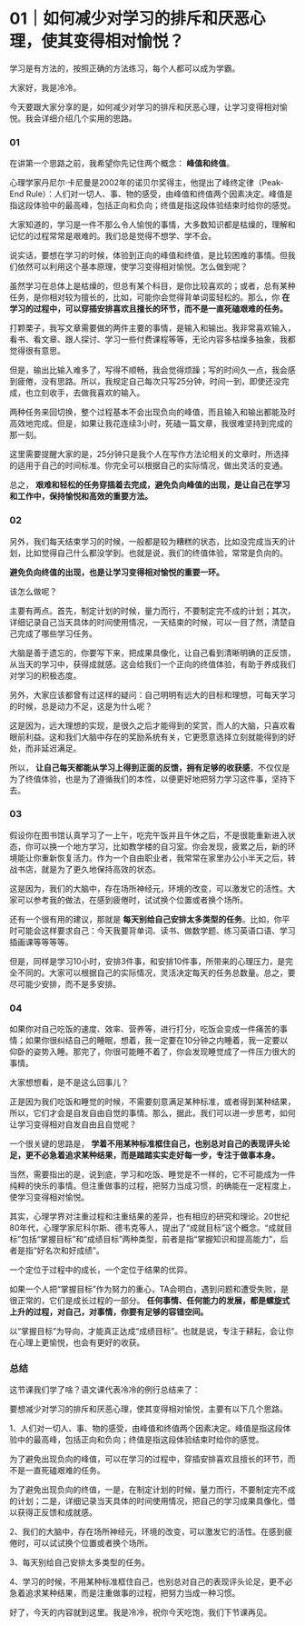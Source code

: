 # 01｜如何减少对学习的排斥和厌恶心理，使其变得相对愉悦？
学习是有方法的，按照正确的方法练习，每个人都可以成为学霸。

大家好，我是冷冷。

今天要跟大家分享的是，如何减少对学习的排斥和厌恶心理，让学习变得相对愉悦。我会详细介绍几个实用的思路。

### 01

在讲第一个思路之前，我希望你先记住两个概念： **峰值和终值**。

心理学家丹尼尔·卡尼曼是2002年的诺贝尔奖得主，他提出了峰终定律（Peak-End Rule）：人们对一切人、事、物的感受，由峰值和终值两个因素决定。峰值是指这段体验中的最高峰，包括正向和负向；终值是指这段体验结束时给你的感觉。

大家知道的，学习是一件不那么令人愉悦的事情，大多数知识都是枯燥的，理解和记忆的过程常常是艰难的。我们总是觉得不想学、学不会。

说实话，要想在学习的时候，体验到正向的峰值和终值，是比较困难的事情。但我们依然可以利用这个基本原理，使学习变得相对愉悦。怎么做到呢？

虽然学习在总体上是枯燥的，但总有某个科目，是你比较喜欢的；或者，总有某种任务，是你相对较为擅长的，比如，可能你会觉得背单词蛮轻松的。那么，你 **在学习的过程中，可以穿插安排喜欢且擅长的环节，而不是一直死磕艰难的任务。**

打颗栗子，我写文章需要做的两件主要的事情，是输入和输出。我非常喜欢输入，看书、看文章、跟人探讨、学习一些付费课程等等，无论内容多枯燥多抽象，我都觉得很有意思。

但是，输出比输入难多了，写得不顺畅，我会觉得烦躁；写的时间久一点，我会感到疲倦，没有思路。所以，我规定自己每次只写25分钟，时间一到，即使还没完成，也立刻收手，去做我喜欢的输入。

两种任务来回切换，整个过程基本不会出现负向的峰值，而且输入和输出都能及时高效地完成。但是，如果让我花连续3小时，死磕一篇文章，我很难坚持到完成的那一刻。

这里需要提醒大家的是，25分钟只是我个人在写作方法论相关的文章时，所选择的适用于自己的时间标准。你完全可以根据自己的实际情况，做出灵活的变通。

总之， **艰难和轻松的任务穿插着去完成，避免负向峰值的出现，是让自己在学习和工作中，保持愉悦和高效的重要方法。**

### 02

另外，我们每天结束学习的时候，一般都是较为糟糕的状态，比如没完成当天的计划，比如觉得自己什么都没学到。也就是说，我们的终值体验，常常是负向的。

**避免负向终值的出现，也是让学习变得相对愉悦的重要一环。**

该怎么做呢？

主要有两点。首先，制定计划的时候，量力而行，不要制定完不成的计划；其次，详细记录自己当天具体的时间使用情况，一天结束的时候，可以一目了然，清楚自己完成了哪些学习任务。

大脑是善于遗忘的，你要写下来，把成果具像化，让自己看到清晰明确的正反馈，从当天的学习中，获得成就感。这会给我们一个正向的终值体验，有助于养成我们对学习的积极态度。

另外，大家应该都曾有过这样的疑问：自己明明有远大的目标和理想，可每天学习的时候，总是动力不足，这是为什么呢？

这是因为，远大理想的实现，是很久之后才能得到的奖赏，而人的大脑，只喜欢看眼前利益。这和我们大脑中存在的奖励系统有关，它更愿意选择立刻就能得到的好处，而非延迟满足。

所以， **让自己每天都能从学习上得到正面的反馈，拥有足够的收获感**，不仅仅是为了终值体验，也是为了遵循我们的本性，以便更好地把努力学习这件事，坚持下去。

### 03

假设你在图书馆认真学习了一上午，吃完午饭并且午休之后，不是很能重新进入状态，你可以换一个地方学习，比如教学楼的自习室。你会发现，疲累之后，新的环境能让你重新恢复活力。作为一个自由职业者，我常常在家里办公小半天之后，转战书店，就是为了更久地保持高效的状态。

这是因为，我们的大脑中，存在场所神经元，环境的改变，可以激发它的活性。大家可以参考我的做法，在感到疲倦时，试试换个位置或者换个场所。

还有一个很有用的建议，那就是 **每天别给自己安排太多类型的任务**。比如，你平时可能会这样要求自己：今天我要背单词、读书、做数学题、练习英语口语、学习插画课等等等等。

但是，同样是学习10小时，安排3件事，和安排10件事，所带来的心理压力，是完全不同的。大家可以根据自己的实际情况，灵活决定每天的任务总数量。总之，要尽可能少安排，而不是多安排。

### 04

如果你对自己吃饭的速度、效率、营养等，进行打分，吃饭会变成一件痛苦的事情；如果你很纠结自己的睡眠，想着，我一定要在10分钟之内睡着，我一定要以仰卧的姿势入睡。那完了，你很可能睡不着了，你会发现睡觉成了一件压力很大的事情。

大家想想看，是不是这么回事儿？

正是因为我们吃饭和睡觉的时候，不需要刻意满足某种标准，或者得到某种结果，所以，它们才会是自发自由自觉的事情。那么，据此，我们可以进一步思考，如何让学习变得相对自发自由且自觉呢？

一个很关键的思路是， **学着不用某种标准框住自己，也别总对自己的表现评头论足，更不必急着追求某种结果，而是踏踏实实走好每一步，专注于做事本身。**

当然，需要指出的是，说到底，学习和吃饭、睡觉是不一样的，它不可能成为一件纯粹的快乐的事情。但注重做事的过程，把努力当成习惯，的确能在一定程度上，使学习变得相对愉悦。

其实，心理学界对注重过程和注重结果的差异，也有相应的研究和理论。20世纪80年代，心理学家尼科尔斯、德韦克等人，提出了“成就目标”这个概念。“成就目标”包括“掌握目标”和“成绩目标”两种类型，前者是指“掌握知识和提高能力”，后者是指“好名次和好成绩”。

一个定位于过程中的成长，一个定位于结果的优异。

如果一个人把“掌握目标”作为努力的重心，TA会明白，遇到问题和遭受失败，是很正常的，它们是成长过程的一部分。 **任何事情、任何能力的发展，都是螺旋式上升的过程，对自己，对事情，你要有足够的容错空间。**

以“掌握目标”为导向，才能真正达成“成绩目标”。也就是说，专注于耕耘，会让你在心理上更愉悦，也会有更好的收获。

### 总结

这节课我们学了啥？语文课代表冷冷的例行总结来了：

要想减少对学习的排斥和厌恶心理，使其变得相对愉悦，主要有以下几个思路。

1、人们对一切人、事、物的感受，由峰值和终值两个因素决定。峰值是指这段体验中的最高峰，包括正向和负向；终值是指这段体验结束时给你的感觉。

为了避免出现负向的峰值，可以在学习的过程中，穿插安排喜欢且擅长的环节，而不是一直死磕艰难的任务。

为了避免出现负向的终值，一是，在制定计划的时候，量力而行，不要制定完不成的计划；二是，详细记录当天具体的时间使用情况，把自己的学习成果具像化，借以获得正反馈和成就感。

2、我们的大脑中，存在场所神经元，环境的改变，可以激发它的活性。在感到疲倦时，可以试试换个位置或者换个场所。

3、每天别给自己安排太多类型的任务。

4、学习的时候，不用某种标准框住自己，也别总对自己的表现评头论足，更不必急着追求某种结果，而是注重做事的过程，把努力当成一种习惯。

好了，今天的内容就到这里。我是冷冷，祝你今天吃饱，我们下节课再见。